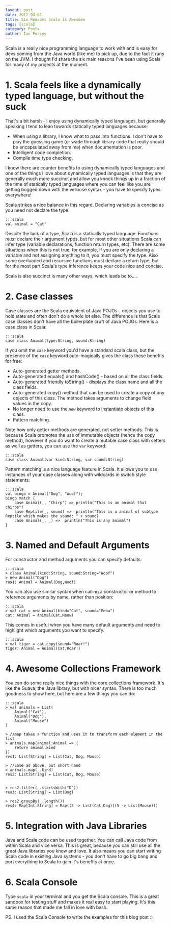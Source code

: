 ```yaml
---
layout: post
date: 2012-04-01
title: Six Reasons Scala is Awesome
tags: [scala]
category: Posts
author: Ian Forsey
---
```


Scala is a really nice programming language to work with and is easy for devs coming from the Java world (like me) to pick up, due to the fact it runs on the JVM. I thought I'd share the six main reasons I've been using Scala for many of my projects at the moment.

# 1. Scala feels like a dynamically typed language, but without the suck

That's a bit harsh - I enjoy using dynamically typed languages, but generally speaking I tend to lean towards statically typed languages because:

 * When using a library, I know what to pass into functions. I don't have to play the guessing game (or wade through library code that really should be encapsulated away from me) when documentation is poor.
 * Intelligent code completion.
 * Compile time type checking.

I know there are counter benefits to using dynamically typed languages and one of the things I love about dynamically typed languages is that they are generally much more succinct and allow you knock things up in a fraction of the time of statically typed languages where you can feel like you are getting bogged down with the verbose syntax - you have to specify types everywhere!

Scala strikes a nice balance in this regard. Declaring variables is concise as you need not declare the type:

    :::scala
    val animal = "Cat"
    
Despite the lack of a type, Scala is a statically typed language. Functions _must_ declare their argument types, but for most other situations Scala can infer type (variable declarations, function return types, etc). There are some situations when this is not true, for example, if you are only declaring a variable and not assigning anything to it, you must specify the type. Also some overloaded and recursive functions must declare a return type, but for the most part Scala's type inference keeps your code nice and concise.

Scala is also succinct is many other ways, which leads be to....

# 2. Case classes

Case classes are the Scala equivalent of Java POJOs - objects you use to hold state and often don't do a whole lot else. The difference is that Scala case classes don't have all the boilerplate cruft of Java POJOs. Here is a case class in Scala:

    :::scala
    case class Animal(type:String, sound:String)

If you omit the `case` keyword you'd have a standard scala class, but the presence of the `case` keyword auto-magically gives the class these benefits for free:

 * Auto-generated getter methods.
 * Auto-generated equals() and hashCode() - based on all the class fields.
 * Auto-generated friendly toString() - displays the class name and all the class fields.
 * Auto-generated copy() method that can be used to create a copy of any objects of this class. The method takes arguments to change field values in the copy.
 * No longer need to use the `new` keyword to instantiate objects of this class.
 * Pattern matching.

Note how only getter methods are generated, not setter methods. This is because Scala promotes the use of immutable objects (hence the copy method), however if you do want to create a mutable case class with setters as well as getters, you can use the `var` keyword:

    :::scala
    case class Animal(var kind:String, var sound:String)

Pattern matching is a nice language feature in Scala. It allows you to use instances of your case classes along with wildcards in switch style statements:

    :::scala
    val bingo = Animal("Dog", "Woof");
    bingo match {
        case Animal(_, "Chirp") => println("This is an animal that chirps")
        case Reptile(_, sound) =>  println("This is a animal of subtype Reptile which makes the sound: " + sound)
        case Animal(_, _) =>  println("This is any animal")
    }

# 3. Named and Default Arguments

For constructor and method arguments you can specify defaults:

    :::scala
    > class Animal(kind:String, sound:String="Woof")
    > new Animal("Dog")
    res1: Animal = Animal(Dog,Woof)

You can also use similar syntax when calling a constructor or method to reference arguments by name, rather than position:

    :::scala
    > val cat = new Animal(kind="Cat", sound="Meow")
    cat: Animal = Animal(Cat,Meow)


This comes in useful when you have many default arguments and need to highlight which arguments you want to specify.

    :::scala
    > val tiger = cat.copy(sound="Roar!")
    tiger: Animal = Animal(Cat,Roar!)

# 4. Awesome Collections Framework

You can do some really nice things with the core collections framework. It's like the Guava, the Java library, but with nicer syntax. There is too much goodness to show here, but here are a few things you can do:

    :::scala
    > val animals = List(
        Animal("Cat"),
        Animal("Dog"),
        Animal("Mouse")
    )

    > //map takes a function and uses it to transform each element in the list
    > animals.map(animal:Animal => {
        return animal.kind
    })
    res1: List[String] = List(Cat, Dog, Mouse)

    > //Same as above, but short hand
    > animals.map(_.kind)
    res2: List[String] = List(Cat, Dog, Mouse)


    > res2.filter(_.startsWith("D"))
    res3: List[String] = List(Dog)

    > res2.groupBy(_.length())
    res4: Map[Int,String] = Map((3 -> List(Cat,Dog))(5 -> List(Mouse)))

# 5. Integration with Java Libraries

Java and Scala code can be used together. You can call Java code from within Scala and vice versa. This is great, because you can still use all the great Java libraries you know and love. It also means you can start writing Scala code in existing Java systems - you don't have to go big bang and port everything to Scala to gain it's benefits at once.

# 6. Scala Console

Type `scala` in your terminal and you get the Scala console. This is a great sandbox for testing stuff and makes it real easy to start playing. It's this same reason that made me fall in love with bash. 

PS. I used the Scala Console to write the examples for this blog post :)
